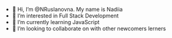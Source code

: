 - 👋 Hi, I’m @NRuslanovna. My name is Nadiia
- 👀 I’m interested in Full Stack Development
- 🌱 I’m currently learning JavaScript
- 💞️ I’m looking to collaborate on with other newcomers lerners 

<!---
NRuslanovna/NRuslanovna is a ✨ special ✨ repository because its `README.md` (this file) appears on your GitHub profile.
You can click the Preview link to take a look at your changes.
--->

